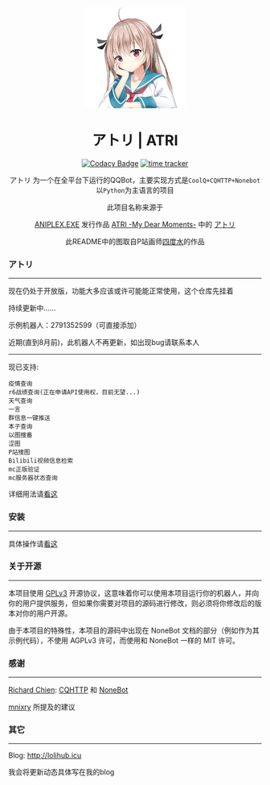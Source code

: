 <div align=center>
 <img width = '200' height ='200' src ="image/atri_s.png">

# アトリ | ATRI
[![Codacy Badge](https://api.codacy.com/project/badge/Grade/06a32769a78248109e94a4cfacf38719)](https://app.codacy.com/manual/Kyomotoi/Aya?utm_source=github.com&utm_medium=referral&utm_content=Kyomotoi/Aya&utm_campaign=Badge_Grade_Dashboard)
[![time tracker](https://wakatime.com/badge/github/Kyomotoi/ATRI.svg)](https://wakatime.com/badge/github/Kyomotoi/ATRI)

アトリ 为一个在全平台下运行的QQBot，主要实现方式是`CoolQ+CQHTTP+Nonebot`以`Python`为主语言的项目

此项目名称来源于

[ANIPLEX.EXE](https://aniplex-exe.com/) 发行作品 [ATRI -My Dear Moments-](https://atri-mdm.com/) 中的 [アトリ](https://atri-mdm.com/character/)

此README中的图取自P站画师[四度水](https://www.pixiv.net/users/43194796)的作品
</div>

### アトリ
---
现在仍处于开放版，功能大多应该或许可能能正常使用，这个仓库先挂着

持续更新中......

示例机器人：2791352599（可直接添加）

近期(直到8月前)，此机器人不再更新，如出现bug请联系本人

---

现已支持:

    疫情查询
    r6战绩查询(正在申请API使用权，目前无望...)
    天气查询
    一言
    群信息一键推送
    本子查询
    以图搜番
    涩图
    P站搜图
    Bilibili视频信息检索
    mc正版验证
    mc服务器状态查询
    
详细用法请[看这](https://lolihub.icu/#/robot/user)

### 安装
---
具体操作请[看这](https://lolihub.icu/#/robot/install)

### 关于开源
---
本项目使用 [GPLv3](https://github.com/Kyomotoi/Aya/blob/master/LICENSE) 开源协议，这意味着你可以使用本项目运行你的机器人，并向你的用户提供服务，但如果你需要对项目的源码进行修改，则必须将你修改后的版本对你的用户开源。

由于本项目的特殊性，本项目的源码中出现在 NoneBot 文档的部分（例如作为其示例代码），不使用 AGPLv3 许可，而使用和 NoneBot 一样的 MIT 许可。

### 感谢
---
[Richard Chien](https://github.com/richardchien): [CQHTTP](https://github.com/richardchien/coolq-http-api) 和 [NoneBot](https://github.com/nonebot/nonebot)

[mnixry](https://github.com/mnixry) 所提及的建议

### 其它
---
Blog: <http://lolihub.icu>

我会将更新动态具体写在我的blog
